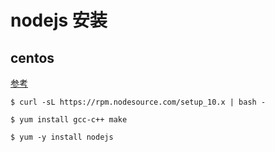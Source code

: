 # nodejs 安装

## centos
[参考](https://github.com/nodesource/distributions#installation-instructions-1)

```
$ curl -sL https://rpm.nodesource.com/setup_10.x | bash -
```
```
$ yum install gcc-c++ make
```
```
$ yum -y install nodejs
```

